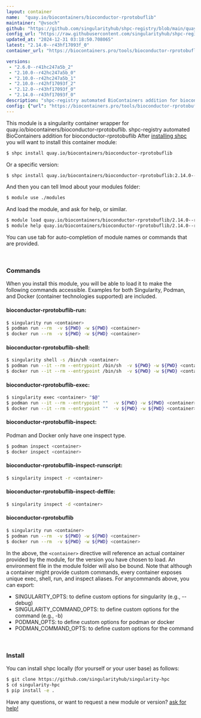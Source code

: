 ```yaml
---
layout: container
name:  "quay.io/biocontainers/bioconductor-rprotobuflib"
maintainer: "@vsoch"
github: "https://github.com/singularityhub/shpc-registry/blob/main/quay.io/biocontainers/bioconductor-rprotobuflib/container.yaml"
config_url: "https://raw.githubusercontent.com/singularityhub/shpc-registry/main/quay.io/biocontainers/bioconductor-rprotobuflib/container.yaml"
updated_at: "2024-12-31 03:18:50.708065"
latest: "2.14.0--r43hf17093f_0"
container_url: "https://biocontainers.pro/tools/bioconductor-rprotobuflib"

versions:
 - "2.6.0--r41hc247a5b_2"
 - "2.10.0--r42hc247a5b_0"
 - "2.10.0--r42hc247a5b_1"
 - "2.10.0--r42hf17093f_2"
 - "2.12.0--r43hf17093f_0"
 - "2.14.0--r43hf17093f_0"
description: "shpc-registry automated BioContainers addition for bioconductor-rprotobuflib"
config: {"url": "https://biocontainers.pro/tools/bioconductor-rprotobuflib", "maintainer": "@vsoch", "description": "shpc-registry automated BioContainers addition for bioconductor-rprotobuflib", "latest": {"2.14.0--r43hf17093f_0": "sha256:b3eace74d710ac4ce6a81081327f4fc3d0d2cbf527ab4652fe4c3b8c3d8a0b86"}, "tags": {"2.6.0--r41hc247a5b_2": "sha256:084c42539d35c7c11ddfb19a722748d933bb7f3a599f2ad30e17771d09379762", "2.10.0--r42hc247a5b_0": "sha256:438593ee009dc1e1b821444f4576e4a56bac6755587b9b301a9c6d6ba91afd75", "2.10.0--r42hc247a5b_1": "sha256:007b29961e4a315659bf4972390431343bb7fb3a1d2a1b1ac13e3154e3afc894", "2.10.0--r42hf17093f_2": "sha256:5564fb91b898d897092961eb8d70d873ab48052f61294a8247fde59d3ea7f7b5", "2.12.0--r43hf17093f_0": "sha256:c80bbc0a2f4d37cff7b087bc70671833aa2585be3267b15dd8020de3599b12f3", "2.14.0--r43hf17093f_0": "sha256:b3eace74d710ac4ce6a81081327f4fc3d0d2cbf527ab4652fe4c3b8c3d8a0b86"}, "docker": "quay.io/biocontainers/bioconductor-rprotobuflib"}
---
```


This module is a singularity container wrapper for quay.io/biocontainers/bioconductor-rprotobuflib.
shpc-registry automated BioContainers addition for bioconductor-rprotobuflib
After [installing shpc](#install) you will want to install this container module:


```bash
$ shpc install quay.io/biocontainers/bioconductor-rprotobuflib
```

Or a specific version:

```bash
$ shpc install quay.io/biocontainers/bioconductor-rprotobuflib:2.14.0--r43hf17093f_0
```

And then you can tell lmod about your modules folder:

```bash
$ module use ./modules
```

And load the module, and ask for help, or similar.

```bash
$ module load quay.io/biocontainers/bioconductor-rprotobuflib/2.14.0--r43hf17093f_0
$ module help quay.io/biocontainers/bioconductor-rprotobuflib/2.14.0--r43hf17093f_0
```

You can use tab for auto-completion of module names or commands that are provided.

<br>

### Commands

When you install this module, you will be able to load it to make the following commands accessible.
Examples for both Singularity, Podman, and Docker (container technologies supported) are included.

#### bioconductor-rprotobuflib-run:

```bash
$ singularity run <container>
$ podman run --rm  -v ${PWD} -w ${PWD} <container>
$ docker run --rm  -v ${PWD} -w ${PWD} <container>
```

#### bioconductor-rprotobuflib-shell:

```bash
$ singularity shell -s /bin/sh <container>
$ podman run --it --rm --entrypoint /bin/sh  -v ${PWD} -w ${PWD} <container>
$ docker run --it --rm --entrypoint /bin/sh  -v ${PWD} -w ${PWD} <container>
```

#### bioconductor-rprotobuflib-exec:

```bash
$ singularity exec <container> "$@"
$ podman run --it --rm --entrypoint ""  -v ${PWD} -w ${PWD} <container> "$@"
$ docker run --it --rm --entrypoint ""  -v ${PWD} -w ${PWD} <container> "$@"
```

#### bioconductor-rprotobuflib-inspect:

Podman and Docker only have one inspect type.

```bash
$ podman inspect <container>
$ docker inspect <container>
```

#### bioconductor-rprotobuflib-inspect-runscript:

```bash
$ singularity inspect -r <container>
```

#### bioconductor-rprotobuflib-inspect-deffile:

```bash
$ singularity inspect -d <container>
```



#### bioconductor-rprotobuflib

```bash
$ singularity run <container>
$ podman run --rm  -v ${PWD} -w ${PWD} <container>
$ docker run --rm  -v ${PWD} -w ${PWD} <container>
```


In the above, the `<container>` directive will reference an actual container provided
by the module, for the version you have chosen to load. An environment file in the
module folder will also be bound. Note that although a container
might provide custom commands, every container exposes unique exec, shell, run, and
inspect aliases. For anycommands above, you can export:

 - SINGULARITY_OPTS: to define custom options for singularity (e.g., --debug)
 - SINGULARITY_COMMAND_OPTS: to define custom options for the command (e.g., -b)
 - PODMAN_OPTS: to define custom options for podman or docker
 - PODMAN_COMMAND_OPTS: to define custom options for the command

<br>

### Install

You can install shpc locally (for yourself or your user base) as follows:

```bash
$ git clone https://github.com/singularityhub/singularity-hpc
$ cd singularity-hpc
$ pip install -e .
```

Have any questions, or want to request a new module or version? [ask for help!](https://github.com/singularityhub/singularity-hpc/issues)